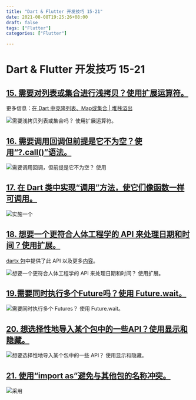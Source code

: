 ```yaml
---
title: "Dart & Flutter 开发技巧 15-21"
date: 2021-08-08T19:25:26+08:00
draft: false
tags: ["Flutter"]
categories: ["Flutter"]

---
```


# Dart & Flutter 开发技巧 15-21



## [15. 需要对列表或集合进行浅拷贝？使用扩展运算符。](https://codewithandrea.com/tips/dart-flutter-easy-wins-15-21/#15-need-to-shallow-copy-a-list-or-collection?-use-the-spread-operator)

更多信息：[在 Dart 中克隆列表、Map或集合 | 堆栈溢出](https://stackoverflow.com/questions/21744480/clone-a-list-map-or-set-in-dart)

![需要浅拷贝列表或集合吗？ 使用扩展运算符。](https://luckly007.oss-cn-beijing.aliyuncs.com/img/015.shallow-copy.png)

## [16. 需要调用回调但前提是它不为空？使用“?.call()”语法。](https://codewithandrea.com/tips/dart-flutter-easy-wins-15-21/#16-need-to-invoke-a-callback-but-only-if-its-not-null?-use-the-?call-syntax)

![需要调用回调，但前提是它不为空？ 使用](https://codewithandrea.com/tips/dart-flutter-easy-wins-15-21/images/016.callable-functions.png)

## [17. 在 Dart 类中实现“调用”方法，使它们像函数一样可调用。](https://codewithandrea.com/tips/dart-flutter-easy-wins-15-21/#17-implement-a-call-method-in-your-dart-classes-to-make-them-callable-like-a-function)

![实施一个 ](https://luckly007.oss-cn-beijing.aliyuncs.com/img/017.callable-classes.png)

## [18. 想要一个更符合人体工程学的 API 来处理日期和时间？使用扩展。](https://codewithandrea.com/tips/dart-flutter-easy-wins-15-21/#18-want-a-more-ergonomic-api-for-working-with-dates-and-times?-use-extensions)

[dartx 包](https://pub.dev/packages/dartx)中提供了此 API 以及更多[内容](https://pub.dev/packages/dartx)。

![想要一个更符合人体工程学的 API 来处理日期和时间？ 使用扩展。](https://luckly007.oss-cn-beijing.aliyuncs.com/img/018-duration-extension.png)

## [19.需要同时执行多个Future吗？使用 Future.wait。](https://codewithandrea.com/tips/dart-flutter-easy-wins-15-21/#19-need-to-execute-multiple-futures-concurrently?-use-futurewait)

![需要同时执行多个 Futures？ 使用 Future.wait。](https://codewithandrea.com/tips/dart-flutter-easy-wins-15-21/images/019-future.wait.png)

## [20. 想选择性地导入某个包中的一些API？使用显示和隐藏。](https://codewithandrea.com/tips/dart-flutter-easy-wins-15-21/#20-want-to-selectively-import-some-apis-in-a-package?-use-show-&-hide)

![想要选择性地导入某个包中的一些 API？ 使用显示和隐藏。](https://codewithandrea.com/tips/dart-flutter-easy-wins-15-21/images/020.show-hide.png)

## [21. 使用“import as”避免与其他包的名称冲突。](https://codewithandrea.com/tips/dart-flutter-easy-wins-15-21/#21-use-import-as-to-avoid-name-collisions-with-other-packages)

![采用 ](https://codewithandrea.com/tips/dart-flutter-easy-wins-15-21/images/021.import-as.png)